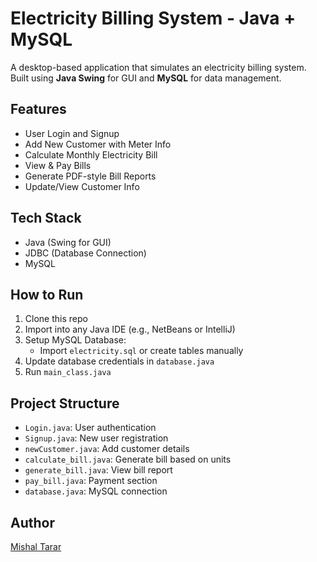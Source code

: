 # Electricity Billing System - Java + MySQL

A desktop-based application that simulates an electricity billing system. Built using **Java Swing** for GUI and **MySQL** for data management.

## Features
- User Login and Signup
- Add New Customer with Meter Info
- Calculate Monthly Electricity Bill
- View & Pay Bills
- Generate PDF-style Bill Reports
- Update/View Customer Info

## Tech Stack
- Java (Swing for GUI)
- JDBC (Database Connection)
- MySQL

## How to Run
1. Clone this repo
2. Import into any Java IDE (e.g., NetBeans or IntelliJ)
3. Setup MySQL Database:
    - Import `electricity.sql` or create tables manually
4. Update database credentials in `database.java`
5. Run `main_class.java`

## Project Structure
- `Login.java`: User authentication
- `Signup.java`: New user registration
- `newCustomer.java`: Add customer details
- `calculate_bill.java`: Generate bill based on units
- `generate_bill.java`: View bill report
- `pay_bill.java`: Payment section
- `database.java`: MySQL connection

## Author
[Mishal Tarar](https://linkedin.com/in/mishal-tarar-850600235/)
